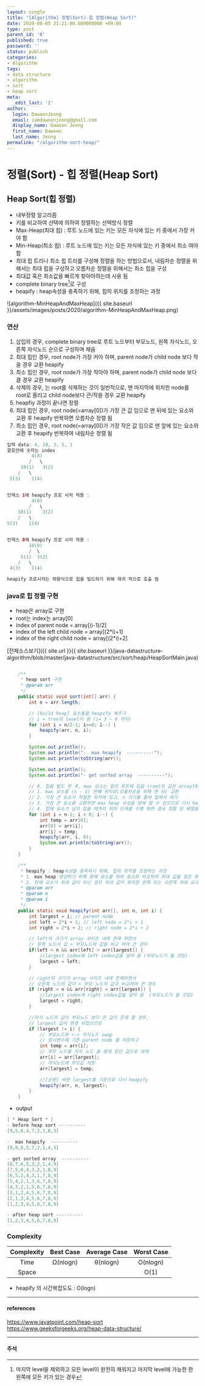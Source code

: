 ```yaml
---
layout: single
title: "[Algorithm] 정렬(Sort)-힙 정렬(Heap Sort)"
date: 2020-08-05 21:21:00.000000000 +09:00
type: post
parent_id: '0'
published: true
password: ''
status: publish
categories:
- Algorithm
tags:
- data structure
- algorithm
- sort
- heap sort
meta:
  _edit_last: '2'
author:
  login: DawoonJeong
  email: iamdawoonjeong@gmail.com
  display_name: Dawoon Jeong
  first_name: Dawoon
  last_name: Jeong
permalink: "/algorithm-sort-heap/"
---
```

# 정렬(Sort) - 힙 정렬(Heap Sort)

## Heap Sort(힙 정렬)
- 내부정렬 알고리즘
- 키를 비교하여 선택에 의하여 정렬하는 선택방식 정렬
- Max-Heap(최대 힙) : 루트 노드에 있는 키는 모든 자식에 있는 키 중에서 가장 커야 함
- Min-Heap(최소 힙) : 루트 노드에 있는 키는 모든 자식에 있는 키 중에서 최소 여야 함
- 최대 힙 트리나 최소 힙 트리를 구성해 정렬을 하는 방법으로서, 내림차순 정렬을 위해서는 최대 힙을 구성하고 오름차순 정렬을 위해서는 최소 힙을 구성
- 최대값 혹은 최소값을 빠르게 찾아야하는데 사용 됨
- complete binary tree[^1]로 구성
- heapify : heap속성을 충족하기 위해, 힙의 위치를 ​​조정하는 과정


![algorithm-MinHeapAndMaxHeap]({{ site.baseurl }}/assets/images/posts/2020/algorithm-MinHeapAndMaxHeap.png)


### 연산
1. 삽입의 경우, complete binary tree로 루트 노드부터 부모노드, 왼쪽 자식노드, 오른쪽 자식노드 순으로 구성하며 채움
2. 최대 힙인 경우, root node가 가장 커야 하며, parent node가 child node 보다 작을 경우 교환 heapify
3. 최소 힙인 경우, root node가 가장 작아야 하며, parent node가 child node 보다 클 경우 교환 heapify
4. 삭제의 경우, 는 root를 삭제하는 것이 일반적으로, 맨 마지막에 위치한 node를 root로 올리고 child node보다 큰/작을 경우 교환 heapify
5. heapfiy 과정이 끝나면 정렬
6. 최대 힙인 경우, root node(=array[0])가 가장 큰 값 임으로 맨 뒤에 있는 요소와 교환 후 heapify 반복하면 오름차순 정렬 됨
7. 최소 힙인 경우, root node(=array[0])가 가장 작은 값 임으로 맨 앞에 있는 요소와 교환 후 heapify 반복하여 내림차순 정렬 됨


```java
입력 data: 4, 10, 3, 5, 1
괄호안에 숫자는 index
         4(0)
        /   \
     10(1)   3(2)
    /   \
 5(3)    1(4)


인덱스 1에 heapify 프로 시저 적용 :
         4(0)
        /   \
    10(1)    3(2)
    /   \
5(3)    1(4)


인덱스 0에 heapify 프로 시저 적용 :
        10(0)
        /  \
     5(1)  3(2)
    /   \
 4(3)    1(4)

heapify 프로시저는 하향식으로 힙을 빌드하기 위해 재귀 적으로 호출 됨
```


### java로 힙 정렬 구현
- heap은 array로 구현
- root는 index는 array[0]
- index of parent node = array[(i-1)/2]
- index of the left child node = array[(2*i)+1]
- index of the right child node = array[(2*i)+2]


[전체소스보기]({{ site.url }}{{ site.baseurl }}/java-datastructure-algorithm/blob/master/java-datastructure/src/sort/heap/HeapSortMain.java)


```java

    /**
     * heap sort 구현
     * @param arr
     */
    public static void sort(int[] arr) {
        int n = arr.length;

        // [build heap] 요소들을 heapify 해주기
        // i = tree의 level이 됨 (i= 3 ~ 0 까지)
        for (int i = n/2-1; i>=0; i--) {
            heapify(arr, n, i);
        }

        System.out.println();
        System.out.println("-  max heapify  ----------");
        System.out.println(toString(arr));

        System.out.println();
        System.out.println("- get sorted array  ----------");

        // 0. 힙을 빌드 한 후, max 요소는 힙의 루트에 있음 (root의 값은 array[0]으로 제일 큰 값이 됨 )
        // 1. max 요소를 (n - 1) 번째 위치로(오름차순을 위해 맨 뒤) 교환
        // 2. 가장 큰 요소가 적절한 위치에 있고, n 크기를 줄여 힙에서 제거
        // 3. 가장 큰 요소를 교환하면 max heap 속성을 방해 할 수 있으므로 다시 heapify
        // 4. 힙에 요소가 남지 ​​않을 때까지 위의 단계를 수행 하면 결국 정렬 된 배열을 얻게 됨
        for (int i = n-1; i > 0; i--) {
            int temp = arr[0];
            arr[0] = arr[i];
            arr[i] = temp;
            heapify(arr, i, 0);
            System.out.println(toString(arr));
        }
    }

    /**
     * heapify : heap속성을 충족하기 위해, 힙의 위치를 ​​조정하는 과정
     * 1. max heap 생성하기 위해 현재 요소를 하위 요소와 비교하여 최대 값을 찾은 후
     * 2. 현재 요소가 최대 값이 아닌 경우 최대 값이 위치한 왼쪽 또는 오른쪽 하위 요소로 교환
     * @param arr
     * @param n
     * @param i
     */
    public static void heapify(int arr[], int n, int i) {
        int largest = i; // parent node
        int left = 2*i + 1; // left node = 2*i + 1
        int right = 2*i + 2; // right node = 2*i + 2

        // left의 크기가 array 사이즈 내에 존재 하면서
        // 왼쪽 노드이 값 > 부모노드의 값을 비교 하여 큰 경우
        if(left < n && arr[left] > arr[largest]) {
            //largest index에 left index값을 넣어 줌 (부모노드가 될 것임)
            largest = left;
        }

        // right의 크기가 array 사이즈 내에 존재하면서
        // 오른쪽 노드의 값이 > 부모 노드의 값과 비교하여 큰 경우
        if (right < n && arr[right] > arr[largest]) {
            //largest index에 right index값을 넣어 줌  (부모노드가 될 것임)
            largest = right;
        }

        //자식 노드의 값이 부모노드 보다 큰 값이 존재 할 경우,
        // largest 값이 변경 되었으므로
        if (largest != i) {
            // 부모노드와 <-> 자식노드 swap   
            // 임시변수에 기존 parent node 를 저장하고
            int temp = arr[i];
            // 부모 노드를 자식 노드 들 중에 컸던 값으로 대체  
            arr[i] = arr[largest];
            // 자식노드에 부모값 저장
            arr[largest] = temp;

            //[순환] 바뀐 largest를 기준으로 다시 heapify
            heapify(arr, n, largest);
        }
    }
```


- output


```java
[ * Heap Sort * ]
- before heap sort ----------
[9,5,6,4,7,2,1,8,3]

-  max heapify  ----------
[9,8,6,5,7,2,1,4,3]

- get sorted array  ----------
[8,7,6,5,3,2,1,4,9]
[7,5,6,4,3,2,1,8,9]
[6,5,2,4,3,1,7,8,9]
[5,4,2,1,3,6,7,8,9]
[4,3,2,1,5,6,7,8,9]
[3,1,2,4,5,6,7,8,9]
[2,1,3,4,5,6,7,8,9]
[1,2,3,4,5,6,7,8,9]

- after heap sort ----------
[1,2,3,4,5,6,7,8,9]

```


### Complexity


| Complexity | Best Case | Average Case | Worst Case |
|:--------:|:--------:|:--------:|:--------:|
| Time | Ω(nlogn) | θ(nlogn) | O(nlogn) |
| Space | | | O(1) |


- heapify 의 시간복잡도도 :  O(logn)


---

#### references
<https://www.javatpoint.com/heap-sort>  
<https://www.geeksforgeeks.org/heap-data-structure/>  



---
#### 주석
[^1]:마지막 level을 제외하고 모든 level이 완전히 채워지고 마지막 level에 가능한 한 왼쪽에 모든 키가 있는 경우  

